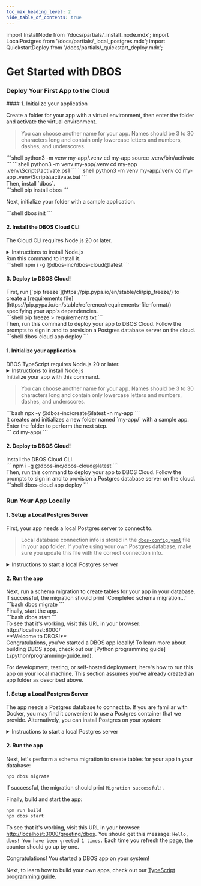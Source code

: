 ```yaml
---
toc_max_heading_level: 2
hide_table_of_contents: true
---
```


import InstallNode from '/docs/partials/_install_node.mdx';
import LocalPostgres from '/docs/partials/_local_postgres.mdx';
import QuickstartDeploy from '/docs/partials/_quickstart_deploy.mdx';

# Get Started with DBOS


### Deploy Your First App to the Cloud


<LargeTabs groupId="language" queryString="language">
<LargeTabItem value="python" label="Python">

<section className="row list">
<article className="col col--6">
#### 1. Initialize your application

Create a folder for your app with a virtual environment, then enter the folder and activate the virtual environment.

> You can choose another name for your app. Names should be 3 to 30 characters long and contain only lowercase letters and numbers, dashes, and underscores.
</article>

<article className="col col--6">
<Tabs groupId="operating-systems">
<TabItem value="maclinux" label="macOS or Linux">
```shell
python3 -m venv my-app/.venv
cd my-app
source .venv/bin/activate
```
</TabItem>
<TabItem value="win-ps" label="Windows (PowerShell)">
```shell
python3 -m venv my-app/.venv
cd my-app
.venv\Scripts\activate.ps1
```
</TabItem>
<TabItem value="win-cmd" label="Windows (cmd)">
```shell
python3 -m venv my-app/.venv
cd my-app
.venv\Scripts\activate.bat
```
</TabItem>
</Tabs>

</article>

<article className="col col--6">
Then, install `dbos`.
</article>

<article className="col col--6">
```shell
pip install dbos
```
</article>

<article className="col col--6">

Next, initialize your folder with a sample application.

</article>

<article className="col col--6">
```shell
dbos init
```
</article>

</section>

#### 2. Install the DBOS Cloud CLI
<section className="row list">
<article className="col col--6">

The Cloud CLI requires Node.js 20 or later.
</article>

<article className="col col--6">

<details>
<summary>Instructions to install Node.js</summary>

<InstallNode />

</details>
</article>

<article className="col col--6">
Run this command to install it.
</article>

<article className="col col--6">
```shell
npm i -g @dbos-inc/dbos-cloud@latest
```
</article>
</section>

#### 3. Deploy to DBOS Cloud!
<section className="row list">
<article className="col col--6">
First, run [`pip freeze`](https://pip.pypa.io/en/stable/cli/pip_freeze/) to create a 
[requirements file](https://pip.pypa.io/en/stable/reference/requirements-file-format/) specifying your app's dependencies.
</article>

<article className="col col--6">
```shell
pip freeze > requirements.txt
```
</article>

<article className="col col--6">
Then, run this command to deploy your app to DBOS Cloud.
Follow the prompts to sign in and to provision a Postgres database server on the cloud.
</article>

<article className="col col--6">
```shell
dbos-cloud app deploy
```
</article>

<QuickstartDeploy />

</section>


</LargeTabItem>
<LargeTabItem value="typescript" label="TypeScript">

#### 1. Initialize your application

<section className="row list">
<article className="col col--6">
DBOS TypeScript requires Node.js 20 or later.
</article>

<article className="col col--6">
<details>
<summary>Instructions to install Node.js</summary>

<InstallNode />
</details>
</article>

<article className="col col--6">
Initialize your app with this command.

> You can choose another name for your app. Names should be 3 to 30 characters long and contain only lowercase letters and numbers, dashes, and underscores.
</article>

<article className="col col--6">
```bash
npx -y @dbos-inc/create@latest -n my-app
```
</article>

<article className="col col--6">
It creates and initializes a new folder named `my-app/` with a sample app. Enter the folder to perform the next step.
</article>

<article className="col col--6">
```
cd my-app/
```
</article>

</section>

#### 2. Deploy to DBOS Cloud!

<section className="row list">
<article className="col col--6">
Install the DBOS Cloud CLI.
</article>

<article className="col col--6">
```
npm i -g @dbos-inc/dbos-cloud@latest
```
</article>

<article className="col col--6">
Then, run this command to deploy your app to DBOS Cloud.
Follow the prompts to sign in and to provision a Postgres database server on the cloud.
</article>

<article className="col col--6">
```shell
dbos-cloud app deploy
```
</article>

<QuickstartDeploy />

</section>

</LargeTabItem>

</LargeTabs>


### Run Your App Locally

<LargeTabs groupId="language">
<LargeTabItem value="python" label="Python">

#### 1. Setup a Local Postgres Server
<section className="row list">
<article className="col col--6">

First, your app needs a local Postgres server to connect to.

> Local database connection info is stored in the [`dbos-config.yaml`](./python/reference/configuration#database) file in your app folder.
> If you're using your own Postgres database, make sure you update this file with the correct connection info.
</article>

<article className="col col--6">

<details>
<summary>Instructions to start a local Postgres server</summary>

<LocalPostgres cmd={'python3 start_postgres_docker.py'} />
</details>
</article>


</section>

#### 2. Run the app

<section className="row list">

<article className="col col--6">
Next, run a schema migration to create tables for your app in your database.
If successful, the migration should print `Completed schema migration...`
</article>

<article className="col col--6">
```bash
dbos migrate
```
</article>


<article className="col col--6">
Finally, start the app.
</article>

<article className="col col--6">
```bash
dbos start
```
</article>

<article className="col col--6">
To see that it's working, visit this URL in your browser: http://localhost:8000/
</article>

<article className="col col--6">
<BrowserWindow url="http://localhost:8000/">
**Welcome to DBOS!**
</BrowserWindow>
</article>


<article className="col col--6">
Congratulations, you've started a DBOS app locally!
To learn more about building DBOS apps, check out our [Python programming guide](./python/programming-guide.md).
</article>

</section>
</LargeTabItem>
<LargeTabItem value="typescript" label="TypeScript">

For development, testing, or self-hosted deployment, here's how to run this app on your local machine. This section assumes you've already created an app folder as described above.

#### 1. Setup a Local Postgres Server

The app needs a Postgres database to connect to. If you are familiar with Docker, you may find it convenient to use a Postgres container that we provide. Alternatively, you can install Postgres on your system:

<details>
<summary>Instructions to start a local Postgres server</summary>

<LocalPostgres cmd="node start_postgres_docker.js" />
</details>

#### 2. Run the app

Next, let's perform a schema migration to create tables for your app in your database:

   ```bash
npx dbos migrate
   ```

If successful, the migration should print `Migration successful!`.

Finally, build and start the app:

   ```bash
npm run build
npx dbos start
   ```

To see that it's working, visit this URL in your browser: [http://localhost:3000/greeting/dbos](http://localhost:3000/greeting/dbos).  You should get this message: `Hello, dbos! You have been greeted 1 times.` Each time you refresh the page, the counter should go up by one.

Congratulations! You started a DBOS app on your system!

Next, to learn how to build your own apps, check out our [TypeScript programming guide](./typescript/programming-guide.md).

</LargeTabItem>
</LargeTabs>